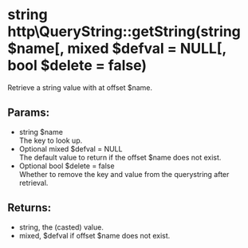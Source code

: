 # string http\QueryString::getString(string $name[, mixed $defval = NULL[, bool $delete = false)

Retrieve a string value with at offset $name.

## Params:

* string $name  
  The key to look up.
* Optional mixed $defval = NULL  
  The default value to return if the offset $name does not exist.
* Optional bool $delete = false  
  Whether to remove the key and value from the querystring after retrieval.
  
## Returns:

* string, the (casted) value.
* mixed, $defval if offset $name does not exist.

